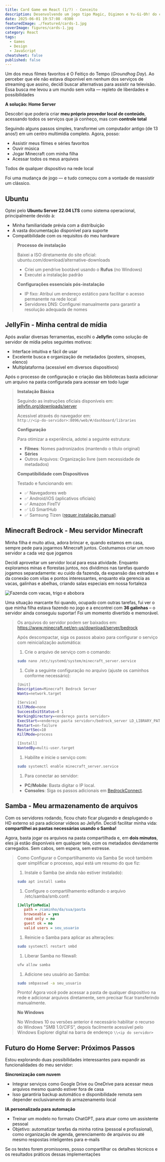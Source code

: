 ```yaml
---
title: Card Game em React (1/?) - Conceito
description: Desenvolvendo um jogo tipo Magic, Digimon e Yu-Gi-Oh! do conceito até a entrega com React (Parte 1 de ?)
date: 2025-06-01 19:57:08 -0300
featuredImage: ./featured/cards-1.jpg
coverImage: figures/cards-1.jpg
category: React
tags:
  - Games
  - Design
  - JavaScript
cheatsheet: false
published: false
---
```


Um dos meus filmes favoritos é O Feitiço do Tempo (_Groundhog Day_). Ao perceber que ele não estava disponível em nenhum dos serviços de streaming que assino, decidi buscar alternativas para assistir na televisão. Essa busca me levou a um mundo sem volta — repleto de liberdades e possibilidades

**A solução: Home Server**

Descobri que poderia criar **meu próprio provedor local de conteúdo**, acessando todos os serviços que já conheço, mas com **controle total**

Seguindo alguns passos simples, transformei um computador antigo (de 13 anos!) em um centro multimídia completo. Agora, posso:

- Assistir meus filmes e séries favoritos
- Ouvir música
- Jogar Minecraft com minha filha
- Acessar todos os meus arquivos

Todos de qualquer dispositivo na rede local

Foi uma mudança de jogo — e tudo começou com a vontade de reassistir um clássico.

## Ubuntu

Optei pelo **Ubuntu Server 22.04 LTS** como sistema operacional, principalmente devido à:

- Minha familiaridade prévia com a distribuição
- A vasta documentação disponível para suporte
- Compatibilidade com os requisitos do meu hardware

<blockquote>

**Processo de instalação**

Baixei a ISO diretamente do site oficial: ubuntu.com/download/alternative-downloads

- Criei um pendrive bootável usando o **Rufus** (no Windows)
- Executei a instalação padrão

**Configurações essenciais pós-instalação**

- IP fixo: Atribuí um endereço estático para facilitar o acesso permanente na rede local
- Servidores DNS: Configurei manualmente para garantir a resolução adequada de nomes

</blockquote>

## JellyFin - Minha central de mídia

Após avaliar diversas ferramentas, escolhi o **Jellyfin** como solução de servidor de mídia pelos seguintes motivos:

- Interface intuitiva e fácil de usar
- Excelente busca e organização de metadados (posters, sinopses, elenco)
- Multiplataforma (acessível em diversos dispositivos)

Após o processo de configuração e criação das bibliotecas basta adicionar um arquivo na pasta configurada para acessar em todo lugar

<blockquote>

**Instalação Básica**

Seguindo as instruções oficiais disponíveis em: [jellyfin.org/downloads/server](https://jellyfin.org/downloads/server)

Acessível através do navegador em:  
`http://<ip-do-servidor>:8096/web/#/dashboard/libraries`

**Configuração**

Para otimizar a experiência, adotei a seguinte estrutura:

- **Filmes**: Nomes padronizados (mantendo o título original)
- **Séries**
- Outros Arquivos: Organização livre (sem necessidade de metadados)

**Compatibilidade com Dispositivos**

Testado e funcionando em:

- ✅ Navegadores web
- ✅ Android/iOS (aplicativos oficiais)
- ✅ Amazon FireTV
- ✅ LG SmartHub
- ✅ Samsung Tizen ([requer instalação manual](https://github.com/Georift/install-jellyfin-tizen))

</blockquote>

## Minecraft Bedrock - Meu servidor Minecraft

Minha filha é muito ativa, adora brincar e, quando estamos em casa, sempre pede para jogarmos Minecraft juntos. Costumamos criar um novo servidor a cada vez que jogamos

Decidi aproveitar um servidor local para essa atividade. Enquanto exploramos minas e florestas juntos, nos dividimos nas tarefas quando jogamos separadamente: eu cuido da fazenda, da expansão das estradas e da conexão com vilas e pontos interessantes, enquanto ela gerencia as vacas, galinhas e abelhas, criando salas especiais em nossa fortaleza

![Fazenda com vacas, trigo e abobora](/figures/minecraft_farm.jpg "tela do jogo Minecraft apresentando uma plantação e algumas vacas")

Uma situação marcante foi quando, ocupado com outras tarefas, fui ver o que minha filha estava fazendo no jogo e a encontrei com **36 galinhas** – o servidor ainda conseguiu suportar! Foi um momento divertido e memorável.

<blockquote>

Os arquivos do servidor podem ser baixados em: https://www.minecraft.net/en-us/download/server/bedrock

Após descompactar, siga os passos abaixo para configurar o serviço com reinicialização automática:

1. Crie o arquivo de serviço com o comando:

```bash
sudo nano /etc/systemd/system/minecraft_server.service
```

1. Cole a seguinte configuração no arquivo (ajuste os caminhos conforme necessário):

```bash
[Unit]
Description=Minecraft Bedrock Server
Wants=network.target

[Service]
KillMode=none
SuccessExitStatus=0 1
WorkingDirectory=<endereço pasta servidor>
ExecStart=<endereço pasta servidor>/bedrock_server LD_LIBRARY_PATH=. ./bedrock_server >/dev/null 2>&1 &
Restart=on-failure
RestartSec=10
KillMode=process

[Install]
WantedBy=multi-user.target
```

1. Habilite e inicie o serviço com:

```bash
sudo systemctl enable minecraft_server.service
```

1. Para conectar ao servidor:

- **PC/Mobile**: Basta digitar o IP local.
- **Consoles**: Siga os passos adicionais em [BedrockConnect](https://github.com/Pugmatt/BedrockConnect).

</blockquote>

## Samba - Meu armazenamento de arquivos

Com os servidores rodando, ficou chato ficar plugando e desplugando o HD externo só para adicionar vídeos ao Jellyfin. Decidi facilitar minha vida: **compartilhei as pastas necessárias usando o Samba!**

Agora, basta jogar os arquivos na pasta compartilhada e, em **dois minutos**, eles já estão disponíveis em qualquer tela, com os metadados devidamente carregados. Sem cabos, sem espera, sem estresse.

<blockquote>

Como Configurar o Compartilhamento via Samba
Se você também quer simplificar o processo, aqui está um resumo do que fiz:

1. Instale o Samba (se ainda não estiver instalado):

```bash
sudo apt install samba
```

1. Configure o compartilhamento editando o arquivo /etc/samba/smb.conf:

```ini
[JellyfinMedia]
   path = /caminho/da/sua/pasta
   browseable = yes
   read only = no
   guest ok = no
   valid users = seu_usuario
```

1. Reinicie o Samba para aplicar as alterações:

```bash
sudo systemctl restart smbd
```

1. Liberar Samba no filewall:

```bash
ufw allow samba
```

1. Adicione seu usuário ao Samba:

```bash
sudo smbpasswd -a seu_usuario
```

Pronto! Agora você pode acessar a pasta de qualquer dispositivo na rede e adicionar arquivos diretamente, sem precisar ficar transferindo manualmente.

**No Windows**

No Windows 10 ou versões anterior é necessário habilitar o recurso do Windows "SMB 1.0/CIFS", depois facilmente acessível pelo Windows Explorer digital na barra de endereço `\\<ip do servidor>`

</blockquote>

## Futuro do Home Server: Próximos Passos

Estou explorando duas possibilidades interessantes para expandir as funcionalidades do meu servidor:

**Sincronização com nuvem**

- Integrar serviços como Google Drive ou OneDrive para acessar meus arquivos mesmo quando estiver fora de casa
- Isso garantiria backup automático e disponibilidade remota sem depender exclusivamente do armazenamento local

**IA personalizada para automação**

- Treinar um modelo no formato ChatGPT, para atuar como um assistente pessoal
- Objetivo: automatizar tarefas da minha rotina (pessoal e profissional), como organização de agenda, gerenciamento de arquivos ou até mesmo respostas inteligentes para e-mails

Se os testes forem promissores, posso compartilhar os detalhes técnicos e os resultados práticos dessas implementações
